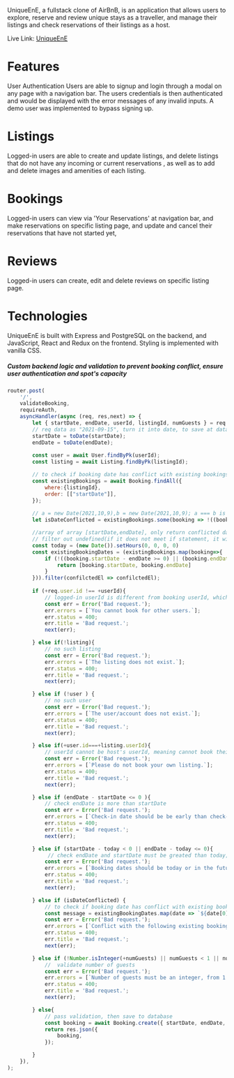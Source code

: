 UniqueEnE, a fullstack clone of AirBnB, is an application that allows users to explore, reserve and review unique stays as a traveller, and manage their listings and check reservations of their listings as a host.

Live Link: [UniqueEnE](https://uniqueene.herokuapp.com/)

# Features
User Authentication
Users are able to signup and login through a modal on any page with a navigation bar. The users credentials is then authenticated and would be displayed with the error messages of any invalid inputs. A demo user was implemented to bypass signing up.

# Listings
Logged-in users are able to create and update listings, and delete listings that do not have any incoming or current reservations , as well as to add and delete images and amenities of each listing. 

#  Bookings
Logged-in users can view via 'Your Reservations' at navigation bar, and make reservations on specific listing page, and update and cancel their reservations that have not started yet, 

#  Reviews
Logged-in users can create, edit and delete reviews on specific listing page.

# Technologies 
UniqueEnE is built with Express and PostgreSQL on the backend, and JavaScript, React and Redux on the frontend. Styling is implemented with vanilla CSS. 

##### Custom backend logic and validation to prevent booking conflict, ensure user authentication and spot's capacity 
```jsx
router.post(
    '/',
    validateBooking,
    requireAuth,
    asyncHandler(async (req, res,next) => {
        let { startDate, endDate, userId, listingId, numGuests } = req.body;
        // req data as "2021-09-15", turn it into date, to save at database(No hour/minute/second/ms) and to compare date for validation;
        startDate = toDate(startDate);
        endDate = toDate(endDate);
        
        const user = await User.findByPk(userId);
        const listing = await Listing.findByPk(listingId);

        // to check if booking date has conflict with existing bookings
        const existingBookings = await Booking.findAll({
            where:{listingId},
            order: [["startDate"]],       
        });
        
        // a = new Date(2021,10,9),b = new Date(2021,10,9); a === b is false, thus using a-b ===0 to check if same day;   
        let isDateConflicted = existingBookings.some(booking => !((booking.startDate - endDate >= 0) || (booking.endDate - startDate <= 0)))

        //array of array [startDate,endDate], only return conflicted date
        // filter out undefined(if it does not meet if statement, it will return undefined(map) )
        const today = (new Date()).setHours(0, 0, 0, 0)
        const existingBookingDates = (existingBookings.map(booking=>{            
            if (!((booking.startDate - endDate >= 0) || (booking.endDate - startDate <= 0))){
                return [booking.startDate, booking.endDate]
            } 
        })).filter(confilctedEl => confilctedEl);
                      
        if (+req.user.id !== +userId){
            // logged-in userId is different from booking userId, which means book for others
            const err = Error('Bad request.');
            err.errors = [`You cannot book for other users.`];
            err.status = 400;
            err.title = 'Bad request.';
            next(err);

        } else if(!listing){
            // no such listing
            const err = Error('Bad request.');
            err.errors = [`The listing does not exist.`];
            err.status = 400;
            err.title = 'Bad request.';
            next(err);

        } else if (!user ) {
            // no such user
            const err = Error('Bad request.');
            err.errors = [`The user/account does not exist.`];
            err.status = 400;
            err.title = 'Bad request.';
            next(err);

        } else if(+user.id===+listing.userId){
            // userId cannot be host's userId, meaning cannot book their own listing
            const err = Error('Bad request.');
            err.errors = [`Please do not book your own listing.`];
            err.status = 400;
            err.title = 'Bad request.';
            next(err);

        } else if (endDate - startDate <= 0 ){
            // check endDate is more than startDate
            const err = Error('Bad request.');
            err.errors = [`Check-in date should be be early than check-out date.`];
            err.status = 400;
            err.title = 'Bad request.';
            next(err);

        } else if (startDate - today < 0 || endDate - today <= 0){
             // check endDate and startDate must be greated than today;
            const err = Error('Bad request.');
            err.errors = [`Booking dates should be today or in the future.`];
            err.status = 400;
            err.title = 'Bad request.';
            next(err);

        } else if (isDateConflicted) {
            // to check if booking date has conflict with existing bookings
            const message = existingBookingDates.map(date => `${date[0].toLocaleDateString()} - ${date[1].toLocaleDateString()}`)
            const err = Error('Bad request.');
            err.errors = [`Conflict with the following existing bookings.`, ...message];
            err.status = 400;
            err.title = 'Bad request.';
            next(err);

        } else if (!Number.isInteger(+numGuests) || numGuests < 1 || numGuests > listing.guestNum){
            //  validate number of guests
            const err = Error('Bad request.');
            err.errors = [`Number of guests must be an integer, from 1 to its max capacity, ${listing.guestNum}.`];
            err.status = 400;
            err.title = 'Bad request.';
            next(err);

        } else{
            // pass validation, then save to database
            const booking = await Booking.create({ startDate, endDate, userId, listingId, numGuests });
            return res.json({
                booking,
            });

        }       
    }),
);
```
